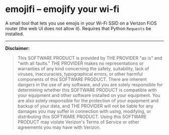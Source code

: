 # emojifi – emojify your wi-fi

A small tool that lets you use emojis in your Wi-Fi SSID on a Verizon FiOS router (the web UI does not allow it). Requires that Python `Requests` be installed.

---

**Disclaimer:**
>This SOFTWARE PRODUCT is provided by THE PROVIDER "as is" and "with all faults." THE PROVIDER makes no representations or warranties of any kind concerning the safety, suitability, lack of viruses, inaccuracies, typographical errors, or other harmful components of this SOFTWARE PRODUCT. There are inherent dangers in the use of any software, and you are solely responsible for determining whether this SOFTWARE PRODUCT is compatible with your equipment and other software installed on your equipment. You are also solely responsible for the protection of your equipment and backup of your data, and THE PROVIDER will not be liable for any damages you may suffer in connection with using, modifying, or distributing this SOFTWARE PRODUCT. Using this SOFTWARE PRODUCT may violate Verizon's Terms of Service or other agreements you may have with Verizon.
